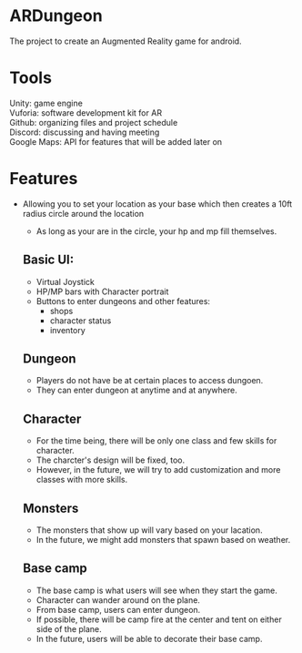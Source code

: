 # ARDungeon

The project to create an Augmented Reality game for android.

# Tools

Unity: game engine<br />
Vuforia: software development kit for AR<br />
Github: organizing files and project schedule<br />
Discord: discussing and having meeting<br />
Google Maps: API for features that will be added later on<br />

# Features

* Allowing you to set your location as your base which then creates a 10ft radius circle around the location
	* As long as your are in the circle, your hp and mp fill themselves.
	
	## Basic UI:
	* Virtual Joystick
	* HP/MP bars with Character portrait
	* Buttons to enter dungeons and other features:
		* shops
		* character status
		* inventory

	## Dungeon

	* Players do not have be at certain places to access dungoen.
	* They can enter dungeon at anytime and at anywhere.

	## Character

	* For the time being, there will be only one class and few skills for character.
	* The charcter's design will be fixed, too.
	* However, in the future, we will try to add customization and more classes with more skills.

	## Monsters

	* The monsters that show up will vary based on your lacation.
	* In the future, we might add monsters that spawn based on weather.

	## Base camp

	* The base camp is what users will see when they start the game.
	* Character can wander around on the plane.
	* From base camp, users can enter dungeon.
	* If possible, there will be camp fire at the center and tent on either side of the plane.
	* In the future, users will be able to decorate their base camp.




